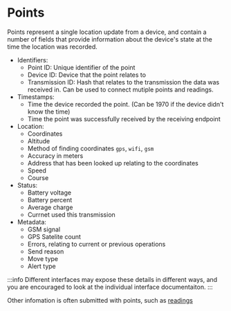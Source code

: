 # Points

Points represent a single location update from a device, and contain a number of fields that provide information about the device's state at the time the location was recorded.

- Identifiers:
    - Point ID: Unique identifier of the point
    - Device ID: Device that the point relates to
    - Transmission ID: Hash that relates to the transmission the data was received in. Can be used to connect mutiple points and readings.
- Timestamps:
    - Time the device recorded the point. (Can be 1970 if the device didn't know the time)
    - Time the point was successfully received by the receiving endpoint
- Location:
    - Coordinates
    - Altitude
    - Method of finding coordinates `gps`, `wifi`, `gsm`
    - Accuracy in meters
    - Address that has been looked up relating to the coordinates
    - Speed
    - Course
- Status:
    - Battery voltage
    - Battery percent
    - Average charge
    - Currnet used this transmission
- Metadata:
    - GSM signal
    - GPS Satelite count
    - Errors, relating to current or previous operations
    - Send reason
    - Move type
    - Alert type

:::info
Different interfaces may expose these details in different ways, and you are encouraged to look at the individual interface documentaiton.
:::

Other infomation is often submitted with points, such as [readings](./reading)
